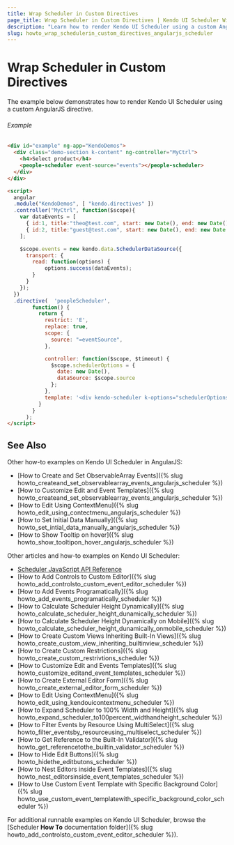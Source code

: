 ```yaml
---
title: Wrap Scheduler in Custom Directives
page_title: Wrap Scheduler in Custom Directives | Kendo UI Scheduler Widget
description: "Learn how to render Kendo UI Scheduler using a custom AngularJS directive."
slug: howto_wrap_schedulerin_custom_directives_angularjs_scheduler
---
```


# Wrap Scheduler in Custom Directives

The example below demonstrates how to render Kendo UI Scheduler using a custom AngularJS directive.

###### Example

```html
<div id="example" ng-app="KendoDemos">
  <div class="demo-section k-content" ng-controller="MyCtrl">
    <h4>Select product</h4>
    <people-scheduler event-source="events"></people-scheduler>
  </div>
</div>

<script>
  angular
  .module("KendoDemos", [ "kendo.directives" ])
  .controller("MyCtrl", function($scope){
    var dataEvents = [
      { id:1, title:"theo@test.com", start: new Date(), end: new Date() },
      { id:2, title:"guest@test.com", start: new Date(), end: new Date() }
    ];

    $scope.events = new kendo.data.SchedulerDataSource({
      transport: {
        read: function(options) {
            options.success(dataEvents);
        }
      }
    });
  })
  .directive(  'peopleScheduler',
        function() {
          return {
            restrict: 'E',
            replace: true,
            scope: {
              source: "=eventSource",
            },

            controller: function($scope, $timeout) {
              $scope.schedulerOptions = {
                date: new Date(),
                dataSource: $scope.source
              };
            },
            template: '<div kendo-scheduler k-options="schedulerOptions"></div>'
          }
        }
      );
</script>
```

## See Also

Other how-to examples on Kendo UI Scheduler in AngularJS:

* [How to Create and Set ObservableArray Events]({% slug howto_createand_set_observablearray_events_angularjs_scheduler %})
* [How to Customize Edit and Event Templates]({% slug howto_createand_set_observablearray_events_angularjs_scheduler %})
* [How to Edit Using ContextMenu]({% slug howto_edit_using_contectmenu_angularjs_scheduler %})
* [How to Set Initial Data Manually]({% slug howto_set_intial_data_manually_angularjs_scheduler %})
* [How to Show Тooltip on hover]({% slug howto_show_tooltipon_hover_angularjs_scheduler %})

Other articles and how-to examples on Kendo UI Scheduler:

* [Scheduler JavaScript API Reference](/api/javascript/ui/scheduler)
* [How to Add Controls to Custom Editor]({% slug howto_add_controlsto_custom_event_editor_scheduler %})
* [How to Add Events Programatically]({% slug howto_add_events_programatically_scheduler %})
* [How to Calculate Scheduler Height Dynamically]({% slug howto_calculate_scheduler_height_dunamically_scheduler %})
* [How to Calculate Scheduler Height Dynamically on Mobile]({% slug howto_calculate_scheduler_height_dunamically_onmobile_scheduler %})
* [How to Create Custom Views Inheriting Built-In Views]({% slug howto_create_custom_view_inheriting_builtinview_scheduler %})
* [How to Create Custom Restrictions]({% slug howto_create_custom_restrivtions_scheduler %})
* [How to Customize Edit and Events Templates]({% slug howto_customize_editand_event_templates_scheduler %})
* [How to Create External Editor Form]({% slug howto_create_external_editor_form_scheduler %})
* [How to Edit Using ContextMenu]({% slug howto_edit_using_kendouicontextmenu_scheduler %})
* [How to Expand Scheduler to 100% Width and Height]({% slug howto_expand_scheduler_to100percent_widthandheight_scheduler %})
* [How to Filter Events by Resource Using MultiSelect]({% slug howto_filter_eventsby_resourceusing_multiselect_scheduler %})
* [How to Get Reference to the Built-In Validator]({% slug howto_get_referencetothe_builtin_validator_scheduler %})
* [How to Hide Edit Buttons]({% slug howto_hidethe_editbutons_scheduler %})
* [How to Nest Editors inside Event Templates]({% slug howto_nest_editorsinside_event_templates_scheduler %})
* [How to Use Custom Event Template with Specific Background Color]({% slug howto_use_custom_event_templatewith_specific_background_color_scheduler %})

For additional runnable examples on Kendo UI Scheduler, browse the [Scheduler **How To** documentation folder]({% slug howto_add_controlsto_custom_event_editor_scheduler %}).
